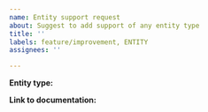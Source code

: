 ```yaml
---
name: Entity support request
about: Suggest to add support of any entity type
title: ''
labels: feature/improvement, ENTITY
assignees: ''

---
```


**Entity type:**

**Link to documentation:**
